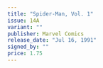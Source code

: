 ```yaml
---
title: "Spider-Man, Vol. 1"
issue: 14A
variant: ""
publisher: Marvel Comics
release_date: "Jul 16, 1991"
signed_by: ""
price: 1.75
---
```

